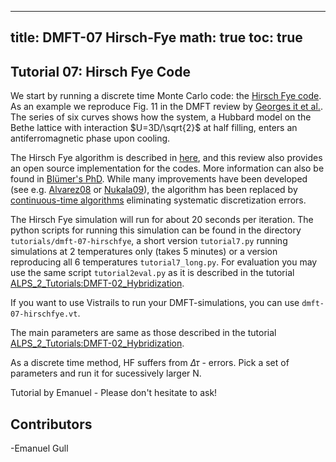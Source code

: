 
---
title: DMFT-07 Hirsch-Fye
math: true
toc: true
---

## Tutorial 07: Hirsch Fye Code

We start by running a discrete time Monte Carlo code: the [Hirsch Fye code](https://link.aps.org/doi/10.1103/PhysRevLett.56.2521). As an example we reproduce Fig. 11 in the DMFT review by [Georges it et al.](https://journals.aps.org/rmp/abstract/10.1103/RevModPhys.68.13). The series of six curves shows how the system, a Hubbard model on the Bethe lattice with interaction $U=3D/\sqrt{2}$ at half filling, enters an antiferromagnetic phase upon cooling.

The Hirsch Fye algorithm is described in [here](https://journals.aps.org/rmp/abstract/10.1103/RevModPhys.68.13), and this review also provides an open source implementation for the codes. More information can also be found in [Blümer's PhD](http://komet337.physik.uni-mainz.de/Bluemer/Thesis/bluemer_color.pdf). While many improvements have been developed (see e.g. [Alvarez08]() or [Nukala09](https://journals.aps.org/prb/abstract/10.1103/PhysRevB.80.195111)), the algorithm has been replaced by [continuous-time algorithms](https://journals.aps.org/prb/abstract/10.1103/PhysRevB.76.235123) eliminating systematic discretization errors.

The Hirsch Fye simulation will run for about 20 seconds per iteration. The python scripts for running this simulation can be found in the directory `tutorials/dmft-07-hirschfye`, a short version `tutorial7.py` running simulations at 2 temperatures only (takes 5 minutes) or a version reproducing all 6 temperatures `tutorial7_long.py`. For evaluation you may use the same script `tutorial2eval.py` as it is described in the tutorial [ALPS_2_Tutorials:DMFT-02_Hybridization](../../dmft/dmft02).

If you want to use Vistrails to run your DMFT-simulations, you can use `dmft-07-hirschfye.vt`.

The main parameters are same as those described in the tutorial [ALPS_2_Tutorials:DMFT-02_Hybridization](../../dmft/dmft02).

As a discrete time method, HF suffers from $\Delta\tau$ - errors. Pick a set of parameters and run it for sucessively larger N.


Tutorial by Emanuel - Please don't hesitate to ask!

## Contributors

-Emanuel Gull

